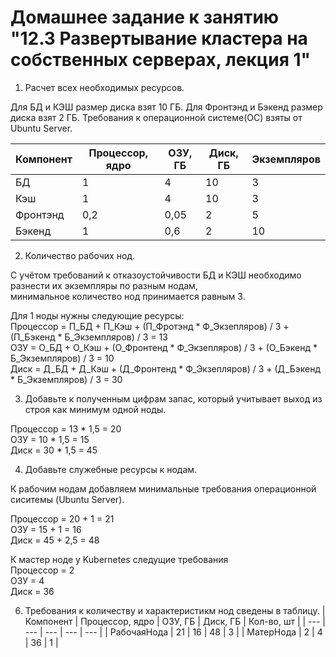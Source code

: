 # Домашнее задание к занятию "12.3 Развертывание кластера на собственных серверах, лекция 1"  
  
1. Расчет всех необходимых ресурсов.  
  
Для БД и КЭШ размер диска взят 10 ГБ.
Для Фронтэнд и Бэкенд размер диска взят 2 ГБ.
Требования к операционной системе(ОС) взяты от Ubuntu Server.
   
| Компонент | Процессор, ядро | ОЗУ, ГБ | Диск, ГБ | Экземпляров | 
| --- | --- | --- | --- | --- |
| БД | 1 | 4 | 10 | 3 |
| Кэш | 1 | 4 | 10 | 3 |
| Фронтэнд | 0,2 | 0,05 | 2 | 5 |
| Бэкенд | 1 | 0,6 | 2 | 10 |
  
2. Количество рабочих нод.
  
С учётом требований к отказоустойчивости БД и КЭШ необходимо разнести их экземпляры по разным нодам,  
минимальное количество нод принимается равным 3.  

Для 1 ноды нужны следующие ресурсы:  
Процессор = П_БД + П_Кэш + (П_Фротэнд * Ф_Экзепляров) / 3 + (П_Бэкенд * Б_Экземпляров) / 3 = 13   
ОЗУ = О_БД + О_Кэш + (О_Фронтенд * Ф_Экзепляров) / 3 + (О_Бэкенд * Б_Экземпляров) / 3 = 10  
Диск = Д_БД + Д_Кэш + (Д_Фронтенд * Ф_Экзепляров) / 3 + (Д_Бэкенд * Б_Экземпляров) / 3 = 30   

3. Добавьте к полученным цифрам запас, который учитывает выход из строя как минимум одной ноды.
  
Процессор = 13 * 1,5 = 20  
ОЗУ = 10 * 1,5 = 15  
Диск = 30 * 1,5 = 45  
  
4. Добавьте служебные ресурсы к нодам.
  
К рабочим нодам добавляем минимальные требования операционной сиситемы (Ubuntu Server).  
  
Процессор = 20 + 1 = 21  
ОЗУ = 15 + 1 = 16  
Диск = 45 + 2,5 = 48  
  
К мастер ноде у Kubernetes следущие требования  
Процессор = 2  
ОЗУ = 4  
Диск = 36  
  
6. Требования к количеству и характеристикм нод сведены в таблицу.
| Компонент | Процессор, ядро | ОЗУ, ГБ | Диск, ГБ | Кол-во, шт | 
| --- | --- | --- | --- | --- |
| РабочаяНода | 21 | 16 | 48 | 3 |
| МатерНода | 2 | 4 | 36 | 1 |